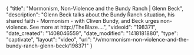 {
    "title": "Mormonism, Non-Violence and the Bundy Ranch | Glenn Beck",
    "description": "Glenn Beck talks about the Bundy Ranch situation, his shared faith - Mormonism - with Cliven Bundy, and Beck urges non-violence. See more at http:\/\/TheBlaze....",
    "videoid": "198371",
    "date_created": "1408046559",
    "date_modified": "1418181880",
    "type": "captivate",
    "layout": "video",
    "url": "\/v\/mormonism-non-violence-and-the-bundy-ranch-glenn-beck\/198371"
}
